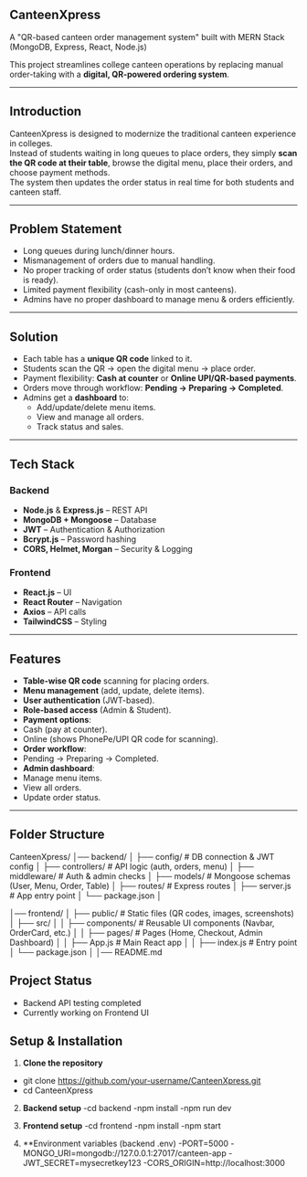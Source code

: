 ## CanteenXpress ##
A "QR-based canteen order management system" built with MERN Stack (MongoDB, Express, React, Node.js)

This project streamlines college canteen operations by replacing manual order-taking with a **digital, QR-powered ordering system**.

---

## Introduction

CanteenXpress is designed to modernize the traditional canteen experience in colleges.  
Instead of students waiting in long queues to place orders, they simply **scan the QR code at their table**, browse the digital menu, place their orders, and choose payment methods.  
The system then updates the order status in real time for both students and canteen staff.

---

##  Problem Statement

- Long queues during lunch/dinner hours.
- Mismanagement of orders due to manual handling.
- No proper tracking of order status (students don’t know when their food is ready).
- Limited payment flexibility (cash-only in most canteens).
- Admins have no proper dashboard to manage menu & orders efficiently.

---

##  Solution

- Each table has a **unique QR code** linked to it.
- Students scan the QR → open the digital menu → place order.
- Payment flexibility: **Cash at counter** or **Online UPI/QR-based payments**.
- Orders move through workflow: **Pending → Preparing → Completed**.
- Admins get a **dashboard** to:
  - Add/update/delete menu items.
  - View and manage all orders.
  - Track status and sales.

---

##  Tech Stack

### Backend
- **Node.js** & **Express.js** – REST API
- **MongoDB + Mongoose** – Database
- **JWT** – Authentication & Authorization
- **Bcrypt.js** – Password hashing
- **CORS, Helmet, Morgan** – Security & Logging

### Frontend
- **React.js** – UI
- **React Router** – Navigation
- **Axios** – API calls
- **TailwindCSS** – Styling

---



##  Features

-  **Table-wise QR code** scanning for placing orders.
-  **Menu management** (add, update, delete items).
-  **User authentication** (JWT-based).
-  **Role-based access** (Admin & Student).
-  **Payment options**:
  - Cash (pay at counter).
  - Online (shows PhonePe/UPI QR code for scanning).
-  **Order workflow**:
  - Pending → Preparing → Completed.
-  **Admin dashboard**:
  - Manage menu items.
  - View all orders.
  - Update order status.

---



## Folder Structure
CanteenXpress/
│── backend/
│ ├── config/ # DB connection & JWT config
│ ├── controllers/ # API logic (auth, orders, menu)
│ ├── middleware/ # Auth & admin checks
│ ├── models/ # Mongoose schemas (User, Menu, Order, Table)
│ ├── routes/ # Express routes
│ ├── server.js # App entry point
│ └── package.json
│

│── frontend/
│ ├── public/ # Static files (QR codes, images, screenshots)
│ ├── src/
│ │ ├── components/ # Reusable UI components (Navbar, OrderCard, etc.)
│ │ ├── pages/ # Pages (Home, Checkout, Admin Dashboard)
│ │ ├── App.js # Main React app
│ │ ├── index.js # Entry point
│ └── package.json
│
│── README.md

## Project Status
- Backend API testing completed
- Currently working on Frontend UI



## Setup & Installation

1. **Clone the repository**
  - git clone https://github.com/your-username/CanteenXpress.git
  - cd CanteenXpress

2. **Backend setup**
   -cd backend
   -npm install
   -npm run dev

3. **Frontend setup**
   -cd frontend
   -npm install
   -npm start

4. **Environment variables (backend .env)
   -PORT=5000
   -MONGO_URI=mongodb://127.0.0.1:27017/canteen-app
   -JWT_SECRET=mysecretkey123
   -CORS_ORIGIN=http://localhost:3000









